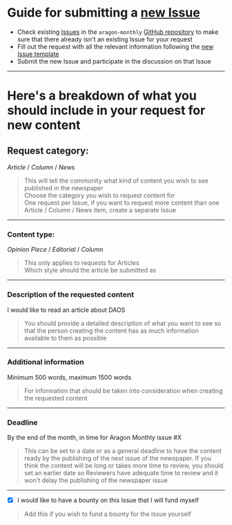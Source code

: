 # Guide for submitting a [new Issue](https://github.com/aragon/aragon-monthly/issues/new)

- Check existing [Issues](https://github.com/aragon/aragon-monthly/issues/) in the `aragon-monthly` [GitHub repository](https://github.com/aragon/aragon-monthly) to make sure that there already isn't an existing Issue for your request
- Fill out the request with all the relevant information following the [new Issue template](new_issue_template.md)
- Submit the new Issue and participate in the discussion on that Issue
___
# Here's a breakdown of what you should include in your **request for new content**

## Request category:
_Article_ / _Column_ / _News_
> This will tell the community what kind of content you wish to see published in the newspaper  
> Choose the category you wish to request content for  
> One request per Issue, if you want to request more content than one Article / Column / News item, create a separate Issue
___
### Content type:
_Opinion Piece_ / _Editorial_ / _Column_
> This only applies to requests for Articles  
> Which style should the article be submitted as
___
### Description of the requested content
I would like to read an article about DAOS
> You should provide a detailed description of what you want to see so that the person creating the content has as much information available to them as possible
___
### Additional information
Minimum 500 words, maximum 1500 words
> For information that should be taken into consideration when creating the requested content
___
### Deadline
By the end of the month, in time for Aragon Monthly issue #X
> This can be set to a date or as a general deadline to have the content ready by the publishing of the next issue of the newspaper. If you think the content will be long or takes more time to review, you should set an earlier date so Reviewers have adequate time to review and it won't delay the publishing of the newspaper issue
___
- [x] I would like to have a bounty on this Issue that I will fund myself

> Add this if you wish to fund a bounty for the Issue yourself
